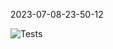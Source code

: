 2023-07-08-23-50-12 

![Tests](https://github.com/xRevx/UnitTestingExercise/actions/workflows/main.yml/badge.svg) 

